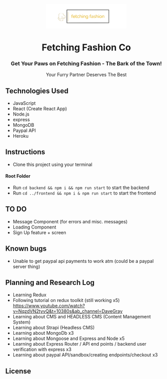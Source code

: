 <p align=center>
    <img src='./frontend/public/images/fetching-fashion-logo.png' alt='logo' width="250px">
    <h1 align=center>Fetching Fashion Co</h1>
    <h3 align=center>Get Your Paws on Fetching Fashion - The Bark of the Town!</h3>
    <p align=center>Your Furry Partner Deserves The Best</p>
</p>

## Technologies Used
- JavaScript 
- React (Create React App)
- Node.js
- express
- MongoDB
- Paypal API
- Heroku

## Instructions 

<!-- - Visit [deployed site]() -->
- Clone this project using your terminal
#### Root Folder
- Run `cd backend && npm i && npm run start` to start the backend
- Run  `cd ../frontend && npm i & npm run start` to start the frontend


## TO DO
- Message Component (for errors and misc. messages)
- Loading Component 
- Sign Up feature + screen


## Known bugs
- Unable to get paypal api payments to work atm (could be a paypal server thing)

## Planning and Research Log

- Learning Redux
- Following tutorial on redux toolkit (still working x5) https://www.youtube.com/watch?v=NqzdVN2tyvQ&t=10380s&ab_channel=DaveGray
- Learning about CMS and HEADLESS CMS (Content Management System)
- Learning about Strapi (Headless CMS)
- Learning about MongoDb x3
- Learning about Mongoose and Express and Node x5
- Learning about Express Router / API end points / backend user verification with express x3
- Learning about paypal API/sandbox/creating endpoints/checkout  x3

## License
